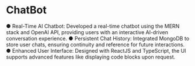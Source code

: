 # ChatBot

● Real-Time AI Chatbot: Developed a real-time chatbot using the MERN stack 
and OpenAI API, providing users with an interactive AI-driven conversation 
experience. 
● Persistent Chat History: Integrated MongoDB to store user chats, ensuring 
continuity and reference for future interactions. 
● Enhanced User Interface: Designed with ReactJS and TypeScript, the UI 
supports advanced features like displaying code blocks upon request. 
